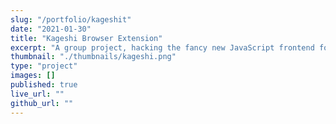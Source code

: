 ```yaml
---
slug: "/portfolio/kageshit"
date: "2021-01-30"
title: "Kageshi Browser Extension"
excerpt: "A group project, hacking the fancy new JavaScript frontend for a video conferencing site."
thumbnail: "./thumbnails/kageshi.png"
type: "project"
images: []
published: true
live_url: ""
github_url: ""
---
```

